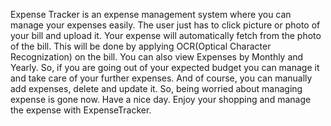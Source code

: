 Expense Tracker is an expense management system where you can manage your expenses easily.  The user just has to click picture or photo of your bill and upload it. Your expense will automatically fetch from the photo of the bill. This will be done by applying OCR(Optical Character Recognization) on the bill. You can also view Expenses by Monthly and Yearly. So, if you are going out of your expected budget you can manage it and take care of your further expenses.  And of course, you can manually add expenses, delete and update it. So, being worried about managing expense is gone now. Have a nice day. Enjoy your shopping and manage the expense with ExpenseTracker.

